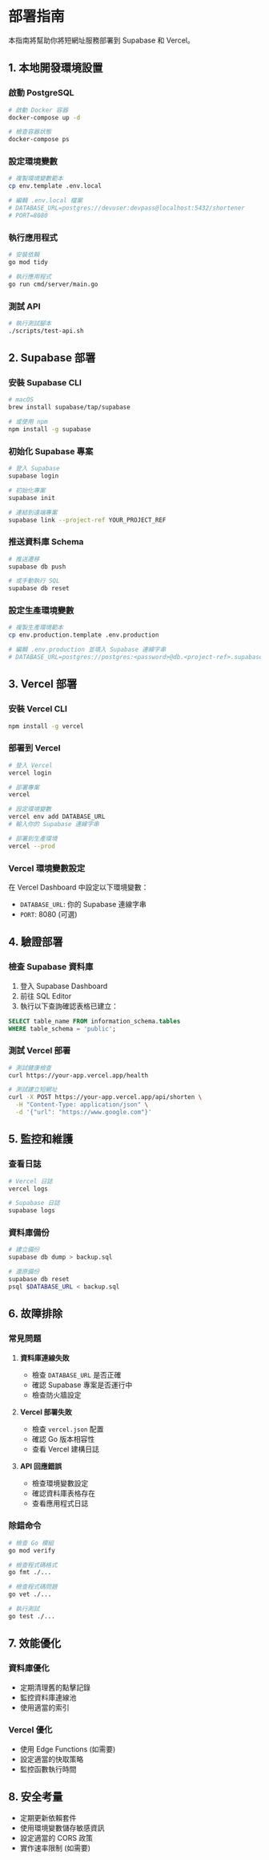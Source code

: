 # 部署指南

本指南將幫助你將短網址服務部署到 Supabase 和 Vercel。

## 1. 本地開發環境設置

### 啟動 PostgreSQL
```bash
# 啟動 Docker 容器
docker-compose up -d

# 檢查容器狀態
docker-compose ps
```

### 設定環境變數
```bash
# 複製環境變數範本
cp env.template .env.local

# 編輯 .env.local 檔案
# DATABASE_URL=postgres://devuser:devpass@localhost:5432/shortener
# PORT=8080
```

### 執行應用程式
```bash
# 安裝依賴
go mod tidy

# 執行應用程式
go run cmd/server/main.go
```

### 測試 API
```bash
# 執行測試腳本
./scripts/test-api.sh
```

## 2. Supabase 部署

### 安裝 Supabase CLI
```bash
# macOS
brew install supabase/tap/supabase

# 或使用 npm
npm install -g supabase
```

### 初始化 Supabase 專案
```bash
# 登入 Supabase
supabase login

# 初始化專案
supabase init

# 連結到遠端專案
supabase link --project-ref YOUR_PROJECT_REF
```

### 推送資料庫 Schema
```bash
# 推送遷移
supabase db push

# 或手動執行 SQL
supabase db reset
```

### 設定生產環境變數
```bash
# 複製生產環境範本
cp env.production.template .env.production

# 編輯 .env.production 並填入 Supabase 連線字串
# DATABASE_URL=postgres://postgres:<password>@db.<project-ref>.supabase.co:5432/postgres
```

## 3. Vercel 部署

### 安裝 Vercel CLI
```bash
npm install -g vercel
```

### 部署到 Vercel
```bash
# 登入 Vercel
vercel login

# 部署專案
vercel

# 設定環境變數
vercel env add DATABASE_URL
# 輸入你的 Supabase 連線字串

# 部署到生產環境
vercel --prod
```

### Vercel 環境變數設定
在 Vercel Dashboard 中設定以下環境變數：
- `DATABASE_URL`: 你的 Supabase 連線字串
- `PORT`: 8080 (可選)

## 4. 驗證部署

### 檢查 Supabase 資料庫
1. 登入 Supabase Dashboard
2. 前往 SQL Editor
3. 執行以下查詢確認表格已建立：
```sql
SELECT table_name FROM information_schema.tables 
WHERE table_schema = 'public';
```

### 測試 Vercel 部署
```bash
# 測試健康檢查
curl https://your-app.vercel.app/health

# 測試建立短網址
curl -X POST https://your-app.vercel.app/api/shorten \
  -H "Content-Type: application/json" \
  -d '{"url": "https://www.google.com"}'
```

## 5. 監控和維護

### 查看日誌
```bash
# Vercel 日誌
vercel logs

# Supabase 日誌
supabase logs
```

### 資料庫備份
```bash
# 建立備份
supabase db dump > backup.sql

# 還原備份
supabase db reset
psql $DATABASE_URL < backup.sql
```

## 6. 故障排除

### 常見問題

1. **資料庫連線失敗**
   - 檢查 `DATABASE_URL` 是否正確
   - 確認 Supabase 專案是否運行中
   - 檢查防火牆設定

2. **Vercel 部署失敗**
   - 檢查 `vercel.json` 配置
   - 確認 Go 版本相容性
   - 查看 Vercel 建構日誌

3. **API 回應錯誤**
   - 檢查環境變數設定
   - 確認資料庫表格存在
   - 查看應用程式日誌

### 除錯命令
```bash
# 檢查 Go 模組
go mod verify

# 檢查程式碼格式
go fmt ./...

# 檢查程式碼問題
go vet ./...

# 執行測試
go test ./...
```

## 7. 效能優化

### 資料庫優化
- 定期清理舊的點擊記錄
- 監控資料庫連線池
- 使用適當的索引

### Vercel 優化
- 使用 Edge Functions (如需要)
- 設定適當的快取策略
- 監控函數執行時間

## 8. 安全考量

- 定期更新依賴套件
- 使用環境變數儲存敏感資訊
- 設定適當的 CORS 政策
- 實作速率限制 (如需要)
